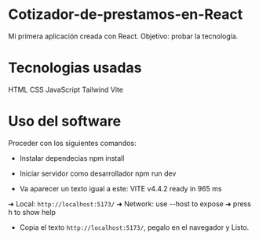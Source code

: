 # Cotizador-de-prestamos-en-React
Mi primera aplicación creada con React. Objetivo: probar la tecnología.

# Tecnologias usadas
HTML
CSS
JavaScript
Tailwind
Vite

# Uso del software
Proceder con los siguientes comandos: 

- Instalar dependecias
npm install 

- Iniciar servidor como desarrollador
npm run dev

- Va aparecer un texto igual a este:
VITE v4.4.2  ready in 965 ms

➜  Local:   ```http://localhost:5173/```
➜  Network: use --host to expose
➜  press h to show help

- Copia el texto ```http://localhost:5173/```, pegalo en el navegador y Listo.
